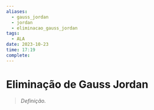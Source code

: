 ```yaml
---
aliases:
  - gauss_jordan
  - jordan
  - eliminacao_gauss_jordan
tags:
  - ALA
date: 2023-10-23
time: 17:19
complete:
---
```

$\newcommand\mycolv[1]{\begin{bmatrix}#1\end{bmatrix}}$
# Eliminação de Gauss Jordan

> $\textit{Definição.}$ 